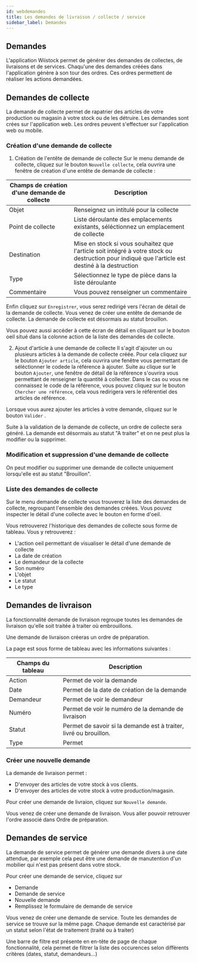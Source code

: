 ```yaml
---
id: webdemandes
title: Les demandes de livraison / collecte / service
sidebar_label: Demandes
---
```




## Demandes

L'application Wiistock permet de générer des demandes de collectes, de livraisons et de services. Chaqu'une des demandes créées dans l'application génère à son tour des ordres. Ces ordres permettent de réaliser les actions demandées. 

## Demandes de collecte

La demande de collecte permet de rapatrier des articles de votre production ou magasin à votre stock ou de les détruire.
Les demandes sont crées sur l'application web. Les ordres peuvent s'effectuer sur l'application web ou mobile. 

### Création d'une demande de collecte

1. Création de l'entête de demande de collecte
Sur le menu demande de collecte, cliquez sur le bouton `Nouvelle collecte`, cela ouvrira une fenêtre de création d'une entête de demande de collecte : 

Champs de création d'une demande de collecte | Description
------------ | -------------
Objet | Renseignez un intitulé pour la collecte
Point de collecte | Liste déroulante des emplacements existants, séléctionnez un emplacement de collecte
Destination | Mise en stock si vous souhaitez que l'article soit intégré à votre stock ou destruction pour indiqué que l'article est destiné à la destruction
Type | Sélectionnez le type de pièce dans la liste déroulante
Commentaire | Vous pouvez renseigner un commentaire

Enfin cliquez sur `Enregistrer`, vous serez redirigé vers l'écran de détail de la demande de collecte. 
Vous venez de créer une entête de demande de collecte.
La demande de collecte est désormais au statut brouillon. 

Vous pouvez aussi accéder à cette écran de détail en cliquant sur le bouton oeil situé dans la colonne action de la liste des demandes de collecte. 

2. Ajout d'article à une demande de collecte 
Il s'agit d'ajouter un ou plusieurs articles à la demande de collecte créée. 
Pour cela cliquez sur le bouton `Ajouter article`, cela ouvrira une fenêtre vous permettant de séléctionner le codede la référence à ajouter. Suite au clique sur le bouton `Ajouter`, une fenêtre de détail de la référence s'ouvrira vous permettant de renseigner la quantité à collecter. 
Dans le cas ou vous ne connaissez le code de la référence, vous pouvez cliquez sur le bouton `Chercher une référence`, cela vous redirigera vers le référentiel des articles de référence. 

Lorsque vous aurez ajouter les articles à votre demande, cliquez sur le bouton `Valider` . 

Suite à la validation de la demande de collecte, un ordre de collecte sera généré. 
La demande est désormais au statut "A traiter" et on ne peut plus la modifier ou la supprimer. 

### Modification et suppression d'une demande de collecte

On peut modifier ou supprimer une demande de collecte uniquement lorsqu'elle est au statut "Brouillon". 

### Liste des demandes de collecte

Sur le menu demande de collecte vous trouverez la liste des demandes de collecte, regroupant l'ensemble des demandes créées. 
Vous pouvez inspecter le détail d'une collecte avec le bouton en forme d'oeil. 

Vous retrouverez l'historique des demandes de collecte sous forme de tableau. Vous y retrouverez : 
* L'action oeil permettant de visualiser le détail d'une demande de collecte
* La date de création
* Le demandeur de la collecte
* Son numéro
* L'objet
* Le statut
* Le type

## Demandes de livraison

La fonctionnalité demande de livraison regroupe toutes les demandes de livraison qu'elle soit traitée à traiter où embrouillons. 

Une demande de livraison créeras un ordre de préparation. 

La page est sous forme de tableau avec les informations suivantes : 

Champs du tableau | Description
------------ | -------------
Action | Permet de voir la demande 
Date | Permet de la date de création de la demande
Demandeur | Permet de voir le demandeur 
Numéro | Permet de voir le numéro de la demande de livraison
Statut | Permet de savoir si la demande est à traiter, livré ou brouillon. 
Type | Permet 

### Créer une nouvelle demande  

La demande de livraison permet :
* D'envoyer des articles de votre stock à vos clients.
* D'envoyer des articles de votre stock à votre production/magasin.

Pour créer une demande de livraion, cliquez sur `Nouvelle demande`. 



Vous venez de créer une demande de livraison. Vous aller pouvoir retrouver l'ordre associé dans Ordre de préparation. 

## Demandes de service

La demande de service permet de générer une demande divers à une date attendue, par exemple cela peut être une demande de manutention d'un mobilier qui n'est pas présent dans votre stock.   

Pour créer une demande de service, cliquez sur 
* Demande 
* Demande de service
* Nouvelle demande
* Remplissez le formulaire de demande de service

Vous venez de créer une demande de service. Toute les demandes de service se trouve sur la même page.
Chaque demande est caractérisé par un statut selon l'état de traitement (traité ou à traiter) 

Une barre de filtre est présente en en-tête de page de chaque fonctionnalité, cela permet de filtrer la liste des occurences selon diffèrents critères (dates, statut, demandeurs...) 